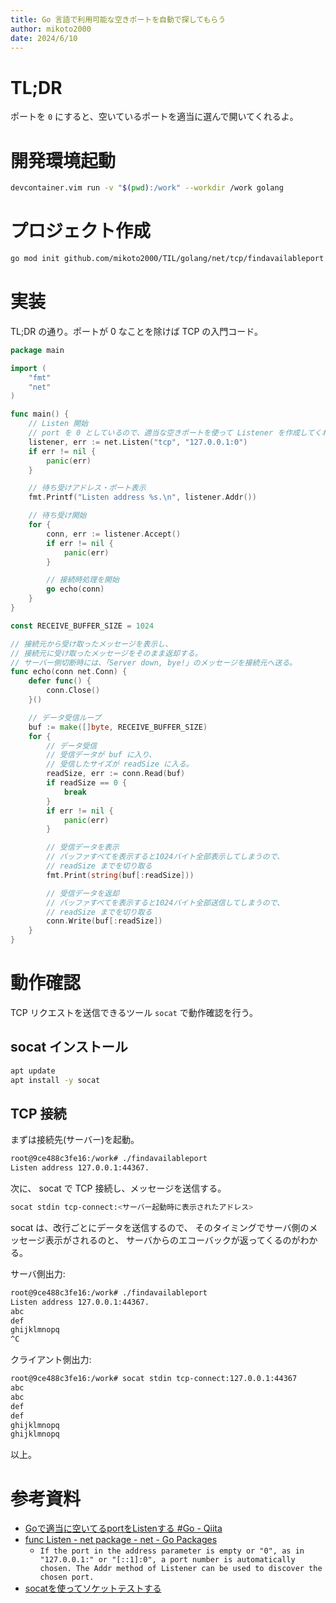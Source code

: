 ```yaml
---
title: Go 言語で利用可能な空きポートを自動で探してもらう
author: mikoto2000
date: 2024/6/10
---
```


# TL;DR

ポートを `0` にすると、空いているポートを適当に選んで開いてくれるよ。


# 開発環境起動

```sh
devcontainer.vim run -v "$(pwd):/work" --workdir /work golang
```

# プロジェクト作成

```sh
go mod init github.com/mikoto2000/TIL/golang/net/tcp/findavailableport
```


# 実装

TL;DR の通り。ポートが 0 なことを除けば TCP の入門コード。

```go
package main

import (
	"fmt"
	"net"
)

func main() {
	// Listen 開始
	// port を 0 としているので、適当な空きポートを使って Listener を作成してくれる
	listener, err := net.Listen("tcp", "127.0.0.1:0")
	if err != nil {
		panic(err)
	}

	// 待ち受けアドレス・ポート表示
	fmt.Printf("Listen address %s.\n", listener.Addr())

	// 待ち受け開始
	for {
		conn, err := listener.Accept()
		if err != nil {
			panic(err)
		}

		// 接続時処理を開始
		go echo(conn)
	}
}

const RECEIVE_BUFFER_SIZE = 1024

// 接続元から受け取ったメッセージを表示し、
// 接続元に受け取ったメッセージをそのまま返却する。
// サーバー側切断時には、「Server down, bye!」のメッセージを接続元へ送る。
func echo(conn net.Conn) {
	defer func() {
		conn.Close()
	}()

	// データ受信ループ
	buf := make([]byte, RECEIVE_BUFFER_SIZE)
	for {
		// データ受信
		// 受信データが buf に入り、
		// 受信したサイズが readSize に入る。
		readSize, err := conn.Read(buf)
		if readSize == 0 {
			break
		}
		if err != nil {
			panic(err)
		}

		// 受信データを表示
		// バッファすべてを表示すると1024バイト全部表示してしまうので、
		// readSize までを切り取る
		fmt.Print(string(buf[:readSize]))

		// 受信データを返却
		// バッファすべてを表示すると1024バイト全部送信してしまうので、
		// readSize までを切り取る
		conn.Write(buf[:readSize])
	}
}
```


# 動作確認

TCP リクエストを送信できるツール `socat` で動作確認を行う。


## socat インストール

```sh
apt update
apt install -y socat
```

## TCP 接続

まずは接続先(サーバー)を起動。

```sh
root@9ce488c3fe16:/work# ./findavailableport
Listen address 127.0.0.1:44367.
```

次に、 socat で TCP 接続し、メッセージを送信する。

```sh
socat stdin tcp-connect:<サーバー起動時に表示されたアドレス>
```

socat は、改行ごとにデータを送信するので、
そのタイミングでサーバ側のメッセージ表示がされるのと、
サーバからのエコーバックが返ってくるのがわかる。

サーバ側出力:

```sh
root@9ce488c3fe16:/work# ./findavailableport 
Listen address 127.0.0.1:44367.
abc
def
ghijklmnopq
^C
```

クライアント側出力:

```sh
root@9ce488c3fe16:/work# socat stdin tcp-connect:127.0.0.1:44367
abc
abc
def
def
ghijklmnopq
ghijklmnopq
```

以上。


# 参考資料

- [Goで適当に空いてるportをListenする #Go - Qiita](https://qiita.com/sfujiwara/items/7629fa0cfac5603dab30)
- [func Listen - net package - net - Go Packages](https://pkg.go.dev/net#Listen)
    - `If the port in the address parameter is empty or "0", as in "127.0.0.1:" or "[::1]:0", a port number is automatically chosen. The Addr method of Listener can be used to discover the chosen port.`
- [socatを使ってソケットテストする](https://rcmdnk.com/blog/2014/12/03/comptuer-network/)

